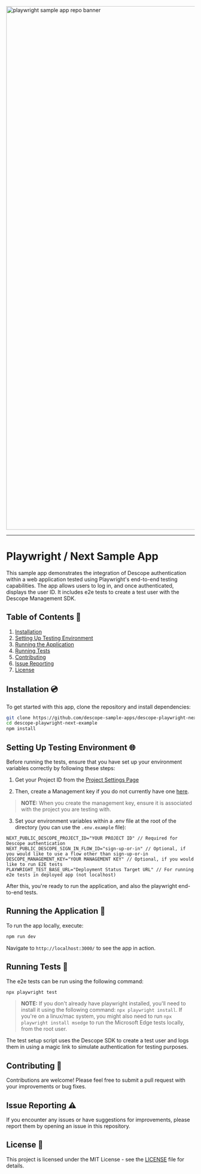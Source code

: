 <img width="1400" alt="playwright sample app repo banner" src="https://github.com/descope-sample-apps/descope-playwright-example/assets/32936811/e6fbcdb7-4418-4766-8703-a97f3e4e40a2">

---

# Playwright / Next Sample App

This sample app demonstrates the integration of Descope authentication within a web application tested using Playwright's end-to-end testing capabilities. The app allows users to log in, and once authenticated, displays the user ID. It includes e2e tests to create a test user with the Descope Management SDK.

## Table of Contents 📝

1. [Installation](#installation)
2. [Setting Up Testing Environment](#setting-up-testing-environment)
3. [Running the Application](#running-the-application)
4. [Running Tests](#running-tests)
5. [Contributing](#contributing)
6. [Issue Reporting](#issue-reporting)
7. [License](#license)

## Installation 💿

To get started with this app, clone the repository and install dependencies:

```bash
git clone https://github.com/descope-sample-apps/descope-playwright-next-example.git
cd descope-playwright-next-example
npm install
```

## Setting Up Testing Environment 🌐

Before running the tests, ensure that you have set up your environment variables correctly by following these steps:

1. Get your Project ID from the [Project Settings Page](https://app.descope.com/settings/project)

2. Then, create a Management key if you do not currently have one [here](https://app.descope.com/settings/company/managementkeys).

> **NOTE:** When you create the management key, ensure it is associated with the project you are testing with.

3. Set your environment variables within a .env file at the root of the directory (you can use the `.env.example` file):

```
NEXT_PUBLIC_DESCOPE_PROJECT_ID="YOUR PROJECT ID" // Required for Descope authentication
NEXT_PUBLIC_DESCOPE_SIGN_IN_FLOW_ID="sign-up-or-in" // Optional, if you would like to use a flow other than sign-up-or-in
DESCOPE_MANAGEMENT_KEY="YOUR MANAGEMENT KEY" // Optional, if you would like to run E2E tests
PLAYWRIGHT_TEST_BASE_URL="Deployment Status Target URL" // For running e2e tests in deployed app (not localhost)
```

After this, you're ready to run the application, and also the playwright end-to-end tests.

## Running the Application 🚀

To run the app locally, execute:

```bash
npm run dev
```

Navigate to `http://localhost:3000/` to see the app in action.

## Running Tests 🧪

The e2e tests can be run using the following command:

```bash
npx playwright test
```

> **NOTE:** If you don't already have playwright installed, you'll need to install it using the following command: `npx playwright install`. If you're on a linux/mac system, you might also need to run `npx playwright install msedge` to run the Microsoft Edge tests locally, from the root user.

The test setup script uses the Descope SDK to create a test user and logs them in using a magic link to simulate authentication for testing purposes.

## Contributing 🤝

Contributions are welcome! Please feel free to submit a pull request with your improvements or bug fixes.

## Issue Reporting ⚠️

If you encounter any issues or have suggestions for improvements, please report them by opening an issue in this repository.

## License 📜

This project is licensed under the MIT License - see the [LICENSE](LICENSE) file for details.
